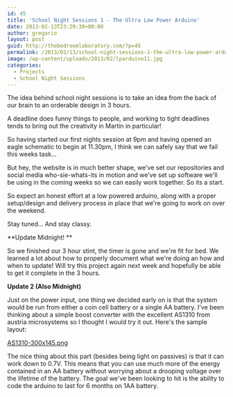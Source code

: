 ```yaml
---
id: 45
title: 'School Night Sessions 1 - The Ultra Low Power Arduino'
date: 2013-02-13T23:29:39+00:00
author: gregario
layout: post
guid: http://thebedroomlaboratory.com/?p=45
permalink: /2013/02/13/school-night-sessions-1-the-ultra-low-power-arduino/
image: /wp-content/uploads/2013/02/lparduino11.jpg
categories:
  - Projects
  - School Night Sessions
---
```

The idea behind school night sessions is to take an idea from the back of our brain to an orderable design in 3 hours.

A deadline does funny things to people, and working to tight deadlines tends to bring out the creativity in Martin in particular!
  
So having started our first nights session at 9pm and having opened an eagle schematic to begin at 11.30pm, I think we can safely say that we fail this weeks task...

But hey, the website is in much better shape, we've set our repositories and social media who-sie-whats-its in motion and we've set up software we'll be using in the coming weeks so we can easily work together. So its a start.

So expect an honest effort at a low powered arduino, along with a proper setup/design and delivery process in place that we're going to work on over the weekend.

Stay tuned... And stay classy.

**Update Midnight! **

So we finished our 3 hour stint, the timer is gone and we're fit for bed. We learned a lot about how to properly document what we're doing an how and when to update! Will try this project again next week and hopefully be able to get it complete in the 3 hours.


**Update 2 (Also Midnight)**

Just on the power input, one thing we decided early on is that the system would be run from either a coin cell battery or a single AA battery. I've been thinking about a simple boost converter with the excellent AS1310 from austria microsystems so I thought I would try it out. Here's the sample layout:

[AS1310-300x145.png](/wp-content/uploads/2013/02/AS1310.png)

The nice thing about this part (besides being light on passives) is that it can work down to 0.7V. This means that you can use much more of the energy contained in an AA battery without worrying about a drooping voltage over the lifetime of the battery. The goal we've been looking to hit is the ability to code the arduino to last for 6 months on 1AA battery.